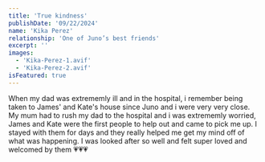 ```yaml
---
title: 'True kindness'
publishDate: '09/22/2024'
name: 'Kika Perez'
relationship: 'One of Juno’s best friends'
excerpt: ''
images:
  - 'Kika-Perez-1.avif'
  - 'Kika-Perez-2.avif'
isFeatured: true
---
```


When my dad was extrememly ill and in the hospital, i remember being taken to James' and Kate's house since Juno and i were very very close. My mum had to rush my dad to the hospital and i was extrememly worried, James and Kate were the first people to help out and came to pick me up. I stayed with them for days and they really helped me get my mind off of what was happening. I was looked after so well and felt super loved and welcomed by them 💗💗💗